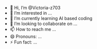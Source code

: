 - 👋 Hi, I’m @Victoria-z703
- 👀 I’m interested in ...
- 🌱 I’m currently learning AI based coding
- 💞️ I’m looking to collaborate on ...
- 📫 How to reach me ...
- 😄 Pronouns: ...
- ⚡ Fun fact: ...

<!---
Victoria-z703/Victoria-z703 is a ✨ special ✨ repository because its `README.md` (this file) appears on your GitHub profile.
You can click the Preview link to take a look at your changes.
--->
